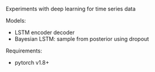 Experiments with deep learning for time series data

Models:  
* LSTM encoder decoder
* Bayesian LSTM: sample from posterior using dropout 

Requirements:  
* pytorch v1.8+